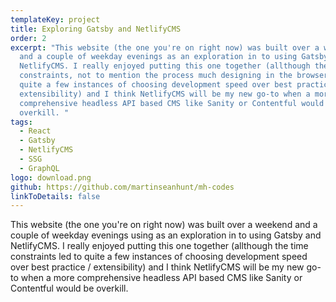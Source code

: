 ```yaml
---
templateKey: project
title: Exploring Gatsby and NetlifyCMS
order: 2
excerpt: "This website (the one you're on right now) was built over a weekend
  and a couple of weekday evenings as an exploration in to using Gatsby and
  NetlifyCMS. I really enjoyed putting this one together (allthough the time
  constraints, not to mention the process much designing in the browser, led to
  quite a few instances of choosing development speed over best practice /
  extensibility) and I think NetlifyCMS will be my new go-to when a more
  comprehensive headless API based CMS like Sanity or Contentful would be
  overkill. "
tags:
  - React
  - Gatsby
  - NetlifyCMS
  - SSG
  - GraphQL
logo: download.png
github: https://github.com/martinseanhunt/mh-codes
linkToDetails: false
---
```

This website (the one you're on right now) was built over a weekend and a couple of weekday evenings using as an exploration in to using Gatsby and NetlifyCMS. I really enjoyed putting this one together (allthough the time constraints led to quite a few instances of choosing development speed over best practice / extensibility) and I think NetlifyCMS will be my new go-to when a more comprehensive headless API based CMS like Sanity or Contentful would be overkill.